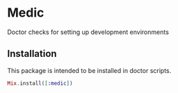 # Medic

Doctor checks for setting up development environments

## Installation

This package is intended to be installed in doctor scripts.

```elixir
Mix.install([:medic])
```

